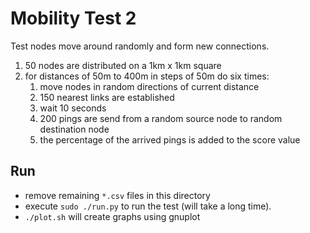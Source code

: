 # Mobility Test 2

Test nodes move around randomly and form new connections.

1. 50 nodes are distributed on a 1km x 1km square
2. for distances of 50m to 400m in steps of 50m do six times:
    1. move nodes in random directions of current distance
    2. 150 nearest links are established
    3. wait 10 seconds
    4. 200 pings are send from a random source node to random destination node
    5. the percentage of the arrived pings is added to the score value

## Run

* remove remaining `*.csv` files in this directory
* execute `sudo ./run.py` to run the test (will take a long time).
* `./plot.sh` will create graphs using gnuplot
